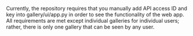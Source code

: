 Currently, the repository requires that you manually add API access ID and key into gallery/ui/app.py in order to see the functionality of the web app.
All requirements are met except individual galleries for individual users; rather, there is only one gallery that can be seen by any user.
